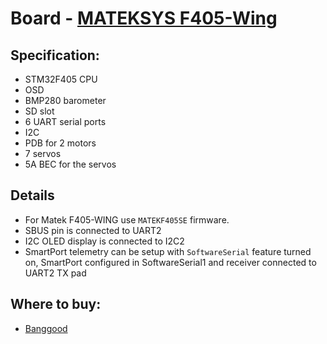 # Board - [MATEKSYS F405-Wing](https://inavflight.com/shop/p/MATEKF405WING)

## Specification:

* STM32F405 CPU
* OSD
* BMP280 barometer
* SD slot
* 6 UART serial ports
* I2C
* PDB for 2 motors
* 7 servos
* 5A BEC for the servos

## Details

* For Matek F405-WING use `MATEKF405SE` firmware.
* SBUS pin is connected to UART2
* I2C OLED display is connected to I2C2
* SmartPort telemetry can be setup with `SoftwareSerial` feature turned on, SmartPort configured in SoftwareSerial1 and receiver connected to UART2 TX pad

## Where to buy:

* [Banggood](https://inavflight.com/shop/p/MATEKF405WING)
